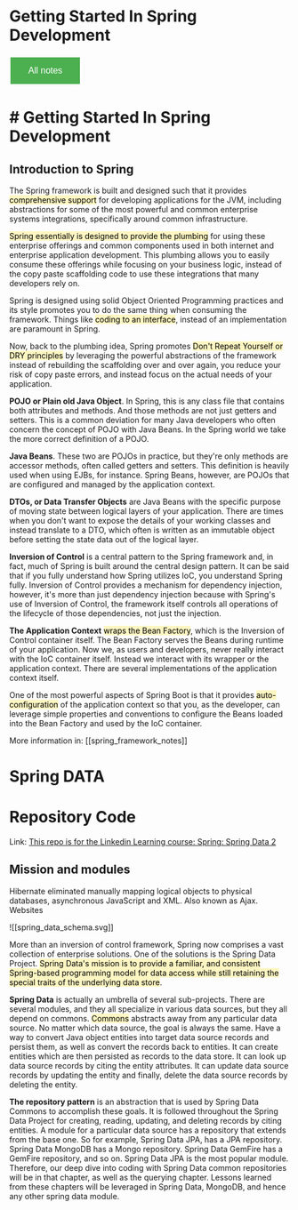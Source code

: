 # Getting Started In Spring Development

<style>
  .back-button {
    background-color: #4CAF50; /* Green */
    border: none;
    color: white;
    padding: 15px 32px;
    text-align: center;
    text-decoration: none;
    display: inline-block;
    font-size: 16px;
    margin: 4px 2px;
    cursor: pointer;
  }
</style>

<button class="back-button" onclick="window.location.href='https://matiaspakua.github.io/tech.notes.io'">All notes</button>

# # Getting Started In Spring Development
## Introduction to Spring

The Spring framework is built and designed such that it provides <mark style="background: #FFF3A3A6;">comprehensive support</mark> for developing applications for the JVM, including abstractions for some of the most powerful and common enterprise systems integrations, specifically around common infrastructure. 

<mark style="background: #FFF3A3A6;">Spring essentially is designed to provide the plumbing</mark> for using these enterprise offerings and common components used in both internet and enterprise application development. This plumbing allows you to easily consume these offerings while focusing on your business logic, instead of the copy paste scaffolding code to use these integrations that many developers rely on. 

Spring is designed using solid Object Oriented Programming practices and its style promotes you to do the same thing when consuming the framework. Things like <mark style="background: #FFF3A3A6;">coding to an interface</mark>, instead of an implementation are paramount in Spring. 

Now, back to the plumbing idea, Spring promotes <mark style="background: #FFF3A3A6;">Don't Repeat Yourself or DRY principles</mark> by leveraging the powerful abstractions of the framework instead of rebuilding the scaffolding over and over again, you reduce your risk of copy paste errors, and instead focus on the actual needs of your application. 

**POJO or Plain old Java Object**. In Spring, this is any class file that contains both attributes and methods. And those methods are not just getters and setters. This is a common deviation for many Java developers who often concern the concept of POJO with Java Beans. In the Spring world we take the more correct definition of a POJO. 

**Java Beans**. These two are POJOs in practice, but they're only methods are accessor methods, often called getters and setters. This definition is heavily used when using EJBs, for instance. Spring Beans, however, are POJOs that are configured and managed by the application context. 

**DTOs, or Data Transfer Objects** are Java Beans with the specific purpose of moving state between logical layers of your application. There are times when you don't want to expose the details of your working classes and instead translate to a DTO, which often is written as an immutable object before setting the state data out of the logical layer. 

**Inversion of Control** is a central pattern to the Spring framework and, in fact, much of Spring is built around the central design pattern. It can be said that if you fully understand how Spring utilizes IoC, you understand Spring fully. Inversion of Control provides a mechanism for dependency injection, however, it's more than just dependency injection because with Spring's use of Inversion of Control, the framework itself controls all operations of the lifecycle of those dependencies, not just the injection. 

**The Application Context** <mark style="background: #FFF3A3A6;">wraps the Bean Factory</mark>, which is the Inversion of Control container itself. The Bean Factory serves the Beans during runtime of your application. Now we, as users and developers, never really interact with the IoC container itself. Instead we interact with its wrapper or the application context. There are several implementations of the application context itself.

One of the most powerful aspects of Spring Boot is that it provides <mark style="background: #FFF3A3A6;">auto-configuration</mark> of the application context so that you, as the developer, can leverage simple properties and conventions to configure the Beans loaded into the Bean Factory and used by the IoC container. 

More information in: [[spring_framework_notes]]


# Spring DATA

# Repository Code

Link: [This repo is for the Linkedin Learning course: Spring: Spring Data 2](https://github.com/LinkedInLearning/spring-spring-data-2-2508603)

## Mission and modules

Hibernate eliminated manually mapping logical objects to physical databases, asynchronous JavaScript and XML. Also known as Ajax. Websites

![[spring_data_schema.svg]]


More than an inversion of control framework, Spring now comprises a vast collection of enterprise solutions. One of the solutions is the Spring Data Project. <mark style="background: #FFF3A3A6;">Spring Data's mission is to provide a familiar, and consistent Spring-based programming model for data access while still retaining the special traits of the underlying data store</mark>. 

**Spring Data** is actually an umbrella of several sub-projects. There are several modules, and they all specialize in various data sources, but they all depend on commons. <mark style="background: #FFF3A3A6;">Commons</mark> abstracts away from any particular data source. No matter which data source, the goal is always the same. Have a way to convert Java object entities into target data source records and persist them, as well as convert the records back to entities. It can create entities which are then persisted as records to the data store. It can look up data source records by citing the entity attributes. It can update data source records by updating the entity and finally, delete the data source records by deleting the entity. 

**The repository pattern** is an abstraction that is used by Spring Data Commons to accomplish these goals. It is followed throughout the Spring Data Project for creating, reading, updating, and deleting records by citing entities. A module for a particular data source has a repository that extends from the base one. So for example, Spring Data JPA, has a JPA repository. Spring Data MongoDB has a Mongo repository. Spring Data GemFire has a GemFire repository, and so on. Spring Data JPA is the most popular module. Therefore, our deep dive into coding with Spring Data common repositories will be in that chapter, as well as the querying chapter. Lessons learned from these chapters will be leveraged in Spring Data, MongoDB, and hence any other spring data module.